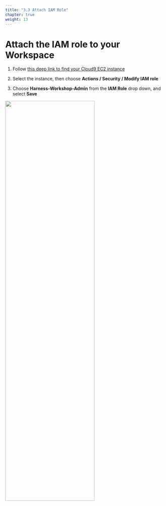 ```yaml
---
title: "3.3 Attach IAM Role"
chapter: true
weight: 13
---
```


# Attach the IAM role to your Workspace

1. Follow [this deep link to find your Cloud9 EC2 instance](https://console.aws.amazon.com/ec2/v2/home?region=us-east-1#Instances:search=aws-cloud9-harness;sort=desc:launchTime)

2. Select the instance, then choose **Actions / Security / Modify IAM role**

3. Choose **Harness-Workshop-Admin** from the **IAM Role** drop down, and select **Save**

<img src=/images/20_prerequisites/attachIAMRole.gif width="75%" height="57%">



